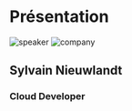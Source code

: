 <!-- .slide: class="speaker-slide" -->

# Présentation

![speaker](./assets/images/speakers/sni.png)
![company](./assets/images/logo_sfeir_noir_orange.png)

## Sylvain Nieuwlandt

### Cloud Developer
